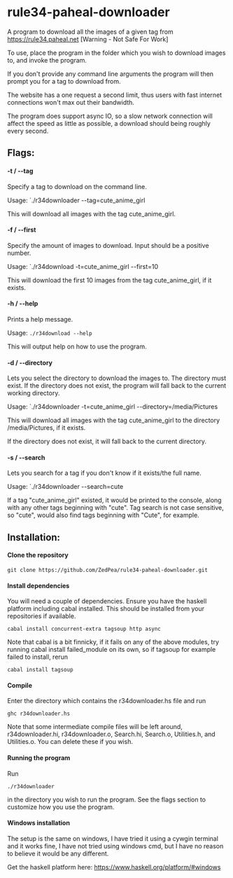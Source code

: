 # rule34-paheal-downloader
A program to download all the images of a given tag from https://rule34.paheal.net [Warning - Not Safe For Work]

To use, place the program in the folder which you wish to download images to, and invoke the program.

If you don't provide any command line arguments the program will then prompt you for a tag to download from.

The website has a one request a second limit, thus users with fast internet connections won't max out their bandwidth.

The program does support async IO, so a slow network connection will affect the speed as little as possible, a download should being roughly every second.

## Flags:

#### -t / --tag
Specify a tag to download on the command line.

Usage: `./r34downloader --tag=cute_anime_girl

This will download all images with the tag cute_anime_girl.

#### -f / --first
Specify the amount of images to download. Input should be a positive number.

Usage: `./r34download -t=cute_anime_girl --first=10

This will download the first 10 images from the tag cute_anime_girl, if it exists.

#### -h / --help
Prints a help message.

Usage: `./r34download --help`

This will output help on how to use the program.

#### -d / --directory
Lets you select the directory to download the images to. The directory must exist.
If the directory does not exist, the program will fall back to the current working directory.

Usage: `./r34downloader -t=cute_anime_girl --directory=/media/Pictures

This will download all images with the tag cute_anime_girl to the directory /media/Pictures, if it exists.

If the directory does not exist, it will fall back to the current directory.

#### -s / --search
Lets you search for a tag if you don't know if it exists/the full name.

Usage: `./r34downloader --search=cute

If a tag "cute_anime_girl" existed, it would be printed to the console, along with any other tags beginning with "cute".
Tag search is not case sensitive, so "cute", would also find tags beginning with "Cute", for example.

## Installation:

#### Clone the repository
`git clone https://github.com/ZedPea/rule34-paheal-downloader.git`

#### Install dependencies
You will need a couple of dependencies. Ensure you have the haskell platform including cabal installed.
This should be installed from your repositories if available. 

`cabal install concurrent-extra tagsoup http async`

Note that cabal is a bit finnicky, if it fails on any of the above modules, try running cabal install failed_module on its own, so if tagsoup for example failed to install, rerun

`cabal install tagsoup`

#### Compile
Enter the directory which contains the r34downloader.hs file and run

`ghc r34downloader.hs`

Note that some intermediate compile files will be left around, r34downloader.hi, r34downloader.o, Search.hi, Search.o, Utilities.h, and Utilities.o. You can delete these if you wish.

#### Running the program
Run

`./r34downloader`

in the directory you wish to run the program. See the flags section to customize how you use the program.

#### Windows installation
The setup is the same on windows, I have tried it using a cywgin terminal and it works fine, I have not tried using windows cmd, but I have no reason to believe it would be any different.

Get the haskell platform here: https://www.haskell.org/platform/#windows
